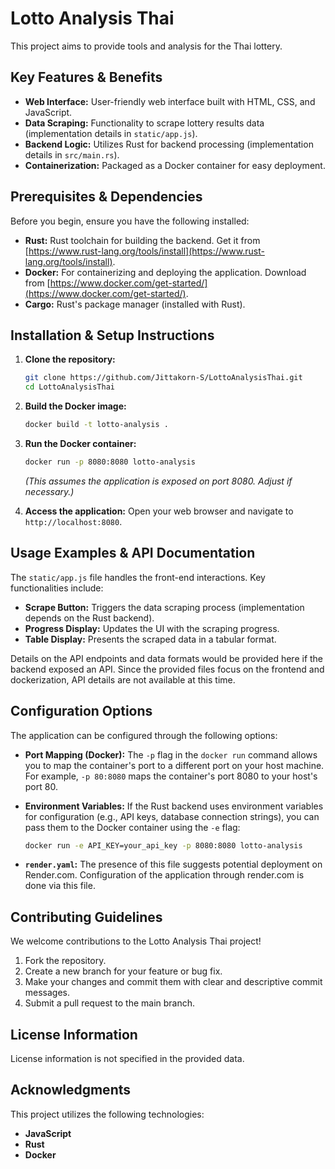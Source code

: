 # Lotto Analysis Thai

This project aims to provide tools and analysis for the Thai lottery.

## Key Features & Benefits

*   **Web Interface:** User-friendly web interface built with HTML, CSS, and JavaScript.
*   **Data Scraping:** Functionality to scrape lottery results data (implementation details in `static/app.js`).
*   **Backend Logic:** Utilizes Rust for backend processing (implementation details in `src/main.rs`).
*   **Containerization:** Packaged as a Docker container for easy deployment.

## Prerequisites & Dependencies

Before you begin, ensure you have the following installed:

*   **Rust:** Rust toolchain for building the backend. Get it from [https://www.rust-lang.org/tools/install](https://www.rust-lang.org/tools/install).
*   **Docker:**  For containerizing and deploying the application.  Download from [https://www.docker.com/get-started/](https://www.docker.com/get-started/).
*   **Cargo:**  Rust's package manager (installed with Rust).

## Installation & Setup Instructions

1.  **Clone the repository:**
    ```bash
    git clone https://github.com/Jittakorn-S/LottoAnalysisThai.git
    cd LottoAnalysisThai
    ```

2.  **Build the Docker image:**
    ```bash
    docker build -t lotto-analysis .
    ```

3.  **Run the Docker container:**
    ```bash
    docker run -p 8080:8080 lotto-analysis
    ```
    *(This assumes the application is exposed on port 8080. Adjust if necessary.)*

4.  **Access the application:**
    Open your web browser and navigate to `http://localhost:8080`.

## Usage Examples & API Documentation

The `static/app.js` file handles the front-end interactions.  Key functionalities include:

*   **Scrape Button:** Triggers the data scraping process (implementation depends on the Rust backend).
*   **Progress Display:** Updates the UI with the scraping progress.
*   **Table Display:** Presents the scraped data in a tabular format.

Details on the API endpoints and data formats would be provided here if the backend exposed an API. Since the provided files focus on the frontend and dockerization, API details are not available at this time.

## Configuration Options

The application can be configured through the following options:

*   **Port Mapping (Docker):**  The `-p` flag in the `docker run` command allows you to map the container's port to a different port on your host machine. For example, `-p 80:8080` maps the container's port 8080 to your host's port 80.

*   **Environment Variables:** If the Rust backend uses environment variables for configuration (e.g., API keys, database connection strings), you can pass them to the Docker container using the `-e` flag:
    ```bash
    docker run -e API_KEY=your_api_key -p 8080:8080 lotto-analysis
    ```

*   **`render.yaml`:** The presence of this file suggests potential deployment on Render.com. Configuration of the application through render.com is done via this file.

## Contributing Guidelines

We welcome contributions to the Lotto Analysis Thai project!

1.  Fork the repository.
2.  Create a new branch for your feature or bug fix.
3.  Make your changes and commit them with clear and descriptive commit messages.
4.  Submit a pull request to the main branch.

## License Information

License information is not specified in the provided data.

## Acknowledgments

This project utilizes the following technologies:

*   **JavaScript**
*   **Rust**
*   **Docker**
